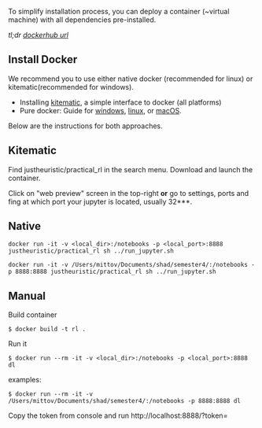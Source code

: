To simplify installation process, you can deploy a container (~virtual machine) with all dependencies pre-installed.

_tl;dr [dockerhub url](https://hub.docker.com/r/justheuristic/practical_rl/)_

## Install Docker

We recommend you to use either native docker (recommended for linux) or kitematic(recommended for windows).
* Installing [kitematic](https://kitematic.com/), a simple interface to docker (all platforms)
* Pure docker: Guide for [windows](https://docs.docker.com/docker-for-windows/), [linux](https://docs.docker.com/engine/installation/), or [macOS](https://docs.docker.com/docker-for-mac/).

Below are the instructions for both approaches.

## Kitematic
Find justheuristic/practical_rl in the search menu. Download and launch the container.

Click on "web preview" screen in the top-right __or__ go to settings, ports and fing at which port your jupyter is located, usually 32***.

## Native
`docker run -it -v <local_dir>:/notebooks -p <local_port>:8888 justheuristic/practical_rl sh ../run_jupyter.sh`

`docker run -it -v /Users/mittov/Documents/shad/semester4/:/notebooks -p 8888:8888 justheuristic/practical_rl sh ../run_jupyter.sh`

## Manual
Build container

`$ docker build -t rl .`


Run it

`$ docker run --rm -it -v <local_dir>:/notebooks -p <local_port>:8888 dl`

examples:

`$ docker run --rm -it -v /Users/mittov/Documents/shad/semester4/:/notebooks -p 8888:8888 dl`

Copy the token from console and run
http://localhost:8888/?token=<token>
